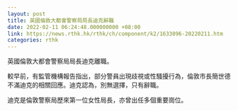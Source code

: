 ```yaml
---
layout: post
title: 英國倫敦大都會警察局局長迪克辭職
date: 2022-02-11 06:24:48.000000000 +08:00
link: https://news.rthk.hk/rthk/ch/component/k2/1633096-20220211.htm
categories: rthk
---
```


英國倫敦大都會警察局局長迪克離職。

較早前，有監管機構報告指出，部分警員出現歧視或性騷擾行為，倫敦市長簡世德不滿迪克的相關回應。迪克認為，別無選擇，只有辭職。

迪克是倫敦警察局歷來第一位女性局長，亦曾出任多個重要崗位。
